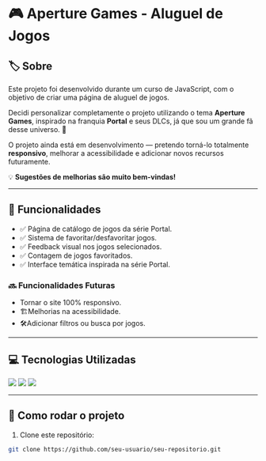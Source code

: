 # 🎮 Aperture Games - Aluguel de Jogos

## 🏷️ Sobre

Este projeto foi desenvolvido durante um curso de JavaScript, com o objetivo de criar uma página de aluguel de jogos. 

Decidi personalizar completamente o projeto utilizando o tema **Aperture Games**, inspirado na franquia **Portal** e seus DLCs, já que sou um grande fã desse universo. 🚀

O projeto ainda está em desenvolvimento — pretendo torná-lo totalmente **responsivo**, melhorar a acessibilidade e adicionar novos recursos futuramente.

💡 **Sugestões de melhorias são muito bem-vindas!**

---

## 🚀 Funcionalidades

- ✅ Página de catálogo de jogos da série Portal.
- ✅ Sistema de favoritar/desfavoritar jogos.
- ✅ Feedback visual nos jogos selecionados.
- ✅ Contagem de jogos favoritados.
- ✅ Interface temática inspirada na série Portal.

### 🔜 Funcionalidades Futuras

- Tornar o site 100% responsivo.
- 🏗Melhorias na acessibilidade.
- 🛠Adicionar filtros ou busca por jogos.

---

## 💻 Tecnologias Utilizadas

<div>
  <img src="https://img.shields.io/badge/HTML-239120?style=for-the-badge&logo=html5&logoColor=white" />
  <img src="https://img.shields.io/badge/CSS-239120?&style=for-the-badge&logo=css3&logoColor=white" />
  <img src="https://img.shields.io/badge/JavaScript-F7DF1E?style=for-the-badge&logo=javascript&logoColor=black" />
</div>

---

## 📂 Como rodar o projeto

1. Clone este repositório:

```bash
git clone https://github.com/seu-usuario/seu-repositorio.git
